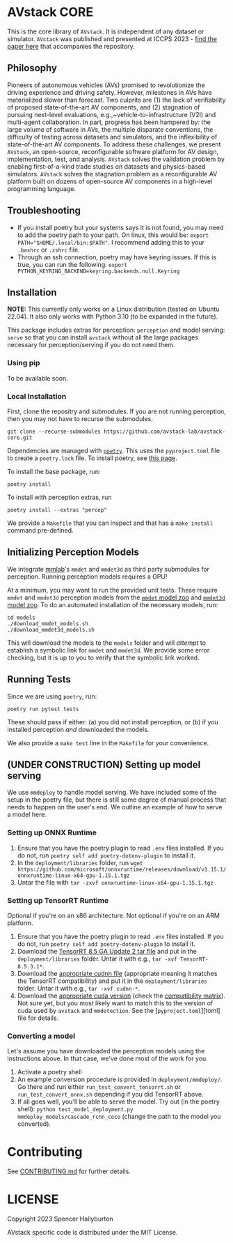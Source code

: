 # AVstack CORE

This is the core library of `AVstack`. It is independent of any dataset or simulator. `AVstack` was published and presented at ICCPS 2023 - [find the paper here][avstack-preprint] that accompanies the repository.

## Philosophy

Pioneers of autonomous vehicles (AVs) promised to revolutionize the driving experience and driving safety. However, milestones in AVs have materialized slower than forecast. Two culprits are (1) the lack of verifiability of proposed state-of-the-art AV components, and (2) stagnation of pursuing next-level evaluations, e.g.,~vehicle-to-infrastructure (V2I) and multi-agent collaboration. In part, progress has been hampered by: the large volume of software in AVs, the multiple disparate conventions, the difficulty of testing across datasets and simulators, and the inflexibility of state-of-the-art AV components. To address these challenges, we present `AVstack`, an open-source, reconfigurable software platform for AV design, implementation, test, and analysis. `AVstack` solves the validation problem by enabling first-of-a-kind trade studies on datasets and physics-based simulators. `AVstack` solves the stagnation problem as a reconfigurable AV platform built on dozens of open-source AV components in a high-level programming language.

## Troubleshooting

* If you install poetry but your systems says it is not found, you may need to add the poetry path to your path. On linux, this would be: `export PATH="$HOME/.local/bin:$PATH"`. I recommend adding this to your `.bashrc` or `.zshrc` file.
* Through an ssh connection, poetry may have keyring issues. If this is true, you can run the following: `export PYTHON_KEYRING_BACKEND=keyring.backends.null.Keyring`


## Installation
**NOTE:** This currently only works on a Linux distribution (tested on Ubuntu 22.04). It also only works with Python 3.10 (to be expanded in the future).

This package includes extras for perception: `perception` and model serving: `serve` so that you can install `avstack` without all the large packages necessary for perception/serving if you do not need them. 

### Using pip

To be available soon.

### Local Installation

First, clone the repositry and submodules. If you are not running perception, then you may not have to recurse the submodules.
```
git clone --recurse-submodules https://github.com/avstack-lab/avstack-core.git 
```

Dependencies are managed with [`poetry`][poetry]. This uses the `pyproject.toml` file to create a `poetry.lock` file. To install poetry, see [this page](https://python-poetry.org/docs/#installation). 

To install the base package, run:
```
poetry install
```
To install with perception extras, run 
```
poetry install --extras "percep"
```

We provide a `Makefile` that you can inspect and that has a `make install` command pre-defined.


## Initializing Perception Models

We integrate [mmlab](https://github.com/open-mmlab/)'s `mmdet` and `mmdet3d` as third party submodules for perception. Running perception models requires a GPU! 

At a minimum, you may want to run the provided unit tests. These require `mmdet` and `mmdet3d` perception models from the [`mmdet` model zoo][mmdet-modelzoo] and [`mmdet3d` model zoo][mmdet3d-modelzoo]. To do an automated installation of the necessary models, run:
```
cd models
./download_mmdet_models.sh
./download_mmdet3d_models.sh
```
This will download the models to the `models` folder and will *attempt* to establish a symbolic link for `mmdet` and `mmdet3d`. We provide some error checking, but it is up to you to verify that the symbolic link worked.


## Running Tests

Since we are using `poetry`, run:
```
poetry run pytest tests
```
These should pass if either: (a) you did not install perception, or (b) if you installed perception *and* downloaded the models. 

We also provide a `make test` line in the `Makefile` for your convenience.


## (UNDER CONSTRUCTION) Setting up model serving

We use `mmdeploy` to handle model serving. We have included some of the setup in the poetry file, but there is still some degree of manual process that needs to happen on the user's end. We outline an example of how to serve a model here.


### Setting up ONNX Runtime

1. Ensure that you have the poetry plugin to read `.env` files installed. If you do not, run `poetry self add poetry-dotenv-plugin` to install it.
1. In the `deployment/libraries` folder, run `wget https://github.com/microsoft/onnxruntime/releases/download/v1.15.1/onnxruntime-linux-x64-gpu-1.15.1.tgz`
1. Untar the file with `tar -zxvf onnxruntime-linux-x64-gpu-1.15.1.tgz`


### Setting up TensorRT Runtime
Optional if you're on an x86 architecture. Not optional if you're on an ARM platform.

1. Ensure that you have the poetry plugin to read `.env` files installed. If you do not, run `poetry self add poetry-dotenv-plugin` to install it.
1. Download the [TensorRT 8.5 GA Update 2 tar file][tensorrt]  and put in the `deployment/libraries` folder. Untar it with e.g., `tar -xvf TensorRT-8.5.3.1*`.
1. Download the [appropriate cudnn file][cudnn] (appropriate meaning it matches the TensorRT compatibility) and put it in the `deployment/libraries` folder. Untar it with e.g., `tar -xvf cudnn-*`. 
1. Download the [appropriate cuda version][cuda] (check the [compatibility matrix][tensorrt_compat]). Not sure yet, but you most likely want to match this to the version of cuda used by `avstack` and `mmdetection`. See the [`pyproject.toml`][toml] file for details.


### Converting a model

Let's assume you have downloaded the perception models using the instructions above. In that case, we've done most of the work for you. 

1. Activate a poetry shell
1. An example conversion procedure is provided in `deployment/mmdeploy/`. Go there and run either `run_test_convert_tensorrt.sh` or `run_test_convert_onnx.sh` depending if you did TensorRT above.
1. If all goes well, you'll be able to serve the model. Try out (in the poetry shell): `python test_model_deployment.py mmdeploy_models/cascade_rcnn_coco` (change the path to the model you converted).


# Contributing

See [CONTRIBUTING.md][contributing] for further details.


# LICENSE

Copyright 2023 Spencer Hallyburton

AVstack specific code is distributed under the MIT License.



[avstack-preprint]: https://arxiv.org/pdf/2212.13857.pdf
[poetry]: https://github.com/python-poetry/poetry
[mmdet-modelzoo]: https://mmdetection.readthedocs.io/en/stable/model_zoo.html
[mmdet3d-modelzoo]: https://mmdetection3d.readthedocs.io/en/stable/model_zoo.html
[tensorrt]: https://developer.nvidia.com/tensorrt-getting-started
[cudnn]: https://developer.nvidia.com/rdp/cudnn-archive
[cuda]: https://developer.nvidia.com/cuda-downloads
[tensorrt_compat]: https://docs.nvidia.com/deeplearning/tensorrt/support-matrix/index.html
[contributing]: https://github.com/avstack-lab/avstack-core/blob/main/CONTRIBUTING.md
[license]: https://github.com/avstack-lab/avstack-core/blob/main/LICENSE.md 
